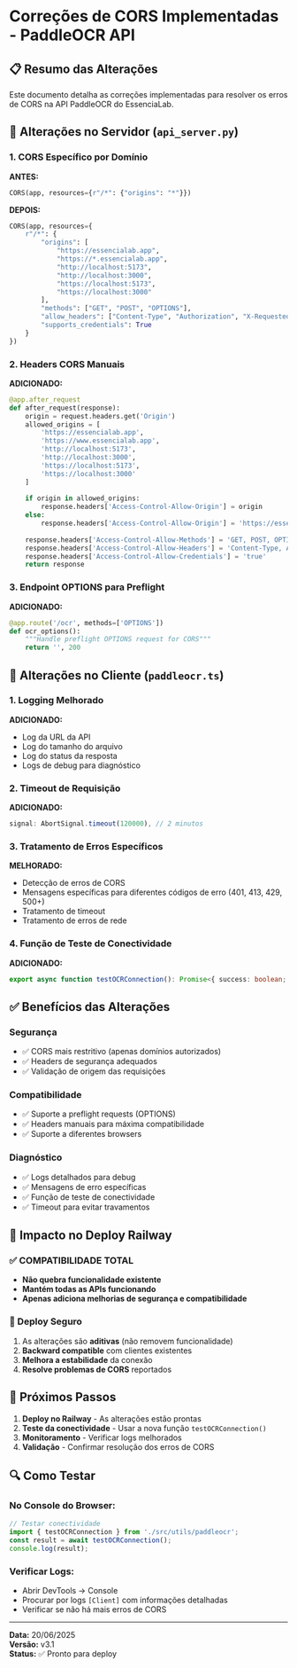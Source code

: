 # Correções de CORS Implementadas - PaddleOCR API

## 📋 Resumo das Alterações

Este documento detalha as correções implementadas para resolver os erros de CORS na API PaddleOCR do EssenciaLab.

## 🔧 Alterações no Servidor (`api_server.py`)

### 1. CORS Específico por Domínio
**ANTES:**
```python
CORS(app, resources={r"/*": {"origins": "*"}})
```

**DEPOIS:**
```python
CORS(app, resources={
    r"/*": {
        "origins": [
            "https://essencialab.app",
            "https://*.essencialab.app", 
            "http://localhost:5173",
            "http://localhost:3000",
            "https://localhost:5173",
            "https://localhost:3000"
        ],
        "methods": ["GET", "POST", "OPTIONS"],
        "allow_headers": ["Content-Type", "Authorization", "X-Requested-With"],
        "supports_credentials": True
    }
})
```

### 2. Headers CORS Manuais
**ADICIONADO:**
```python
@app.after_request
def after_request(response):
    origin = request.headers.get('Origin')
    allowed_origins = [
        'https://essencialab.app',
        'https://www.essencialab.app',
        'http://localhost:5173',
        'http://localhost:3000',
        'https://localhost:5173',
        'https://localhost:3000'
    ]
    
    if origin in allowed_origins:
        response.headers['Access-Control-Allow-Origin'] = origin
    else:
        response.headers['Access-Control-Allow-Origin'] = 'https://essencialab.app'
    
    response.headers['Access-Control-Allow-Methods'] = 'GET, POST, OPTIONS'
    response.headers['Access-Control-Allow-Headers'] = 'Content-Type, Authorization, X-Requested-With'
    response.headers['Access-Control-Allow-Credentials'] = 'true'
    return response
```

### 3. Endpoint OPTIONS para Preflight
**ADICIONADO:**
```python
@app.route('/ocr', methods=['OPTIONS'])
def ocr_options():
    """Handle preflight OPTIONS request for CORS"""
    return '', 200
```

## 🔧 Alterações no Cliente (`paddleocr.ts`)

### 1. Logging Melhorado
**ADICIONADO:**
- Log da URL da API
- Log do tamanho do arquivo
- Log do status da resposta
- Logs de debug para diagnóstico

### 2. Timeout de Requisição
**ADICIONADO:**
```typescript
signal: AbortSignal.timeout(120000), // 2 minutos
```

### 3. Tratamento de Erros Específicos
**MELHORADO:**
- Detecção de erros de CORS
- Mensagens específicas para diferentes códigos de erro (401, 413, 429, 500+)
- Tratamento de timeout
- Tratamento de erros de rede

### 4. Função de Teste de Conectividade
**ADICIONADO:**
```typescript
export async function testOCRConnection(): Promise<{ success: boolean; message: string; details?: any }>
```

## ✅ Benefícios das Alterações

### Segurança
- ✅ CORS mais restritivo (apenas domínios autorizados)
- ✅ Headers de segurança adequados
- ✅ Validação de origem das requisições

### Compatibilidade
- ✅ Suporte a preflight requests (OPTIONS)
- ✅ Headers manuais para máxima compatibilidade
- ✅ Suporte a diferentes browsers

### Diagnóstico
- ✅ Logs detalhados para debug
- ✅ Mensagens de erro específicas
- ✅ Função de teste de conectividade
- ✅ Timeout para evitar travamentos

## 🚀 Impacto no Deploy Railway

### ✅ COMPATIBILIDADE TOTAL
- **Não quebra funcionalidade existente**
- **Mantém todas as APIs funcionando**
- **Apenas adiciona melhorias de segurança e compatibilidade**

### 🔄 Deploy Seguro
1. As alterações são **aditivas** (não removem funcionalidade)
2. **Backward compatible** com clientes existentes
3. **Melhora a estabilidade** da conexão
4. **Resolve problemas de CORS** reportados

## 📝 Próximos Passos

1. **Deploy no Railway** - As alterações estão prontas
2. **Teste da conectividade** - Usar a nova função `testOCRConnection()`
3. **Monitoramento** - Verificar logs melhorados
4. **Validação** - Confirmar resolução dos erros de CORS

## 🔍 Como Testar

### No Console do Browser:
```javascript
// Testar conectividade
import { testOCRConnection } from './src/utils/paddleocr';
const result = await testOCRConnection();
console.log(result);
```

### Verificar Logs:
- Abrir DevTools → Console
- Procurar por logs `[Client]` com informações detalhadas
- Verificar se não há mais erros de CORS

---

**Data:** 20/06/2025  
**Versão:** v3.1  
**Status:** ✅ Pronto para deploy
